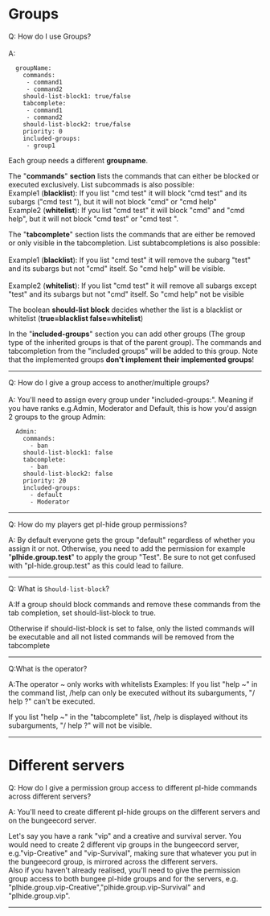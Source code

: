 # Groups
Q: How do I use Groups?<br/><br/>
A:
``` 
  groupName:
    commands:
     - command1
     - command2
    should-list-block1: true/false
    tabcomplete:
     - command1
     - command2
    should-list-block2: true/false
    priority: 0
    included-groups:
     - group1
```

Each group needs a different **groupname**.

The "**commands**" **section** lists the commands that can either be blocked or executed exclusively. List subcommads is also possible:<br/>
Example1 (**blacklist**): If you list "cmd test" it will block "cmd test" and its subargs ("cmd test <args>"), but it will not block "cmd" or "cmd help"<br/>
Example2 (**whitelist**): If you list "cmd test" it will block "cmd" and "cmd help", but it will not block "cmd test" or "cmd test <args>".


The "**tabcomplete**" section lists the commands that are either be removed or only visible in the tabcompletion. List subtabcompletions is also possible:<br/><br/>
Example1 (**blacklist**): If you list "cmd test" it will remove the subarg "test" and its subargs but not "cmd" itself. So "cmd help" will be visible.<br/><br/>
Example2 (**whitelist**): If you list "cmd test" it will remove all subargs except "test" and its subargs but not "cmd" itself. So "cmd help" not be visible


The boolean **should-list block** decides whether the list is a blacklist or whitelist (**true=blacklist false=whitelist**)

In the "**included-groups**" section you can add other groups (The group type of the inherited groups is that of the parent group).
The commands and tabcompletion from the "included groups" will be added to this group. Note that the implemented groups **don't implement their implemented groups**!​


***


Q: How do I give a group access to another/multiple groups?<br/><br/>
A: You'll need to assign every group under "included-groups:". Meaning if you have ranks e.g.Admin, Moderator and Default, this is how you'd assign 2 groups to the group Admin:
```  
  Admin:
    commands:
      - ban
    should-list-block1: false
    tabcomplete:
      - ban
    should-list-block2: false
    priority: 20
    included-groups:
      - default
      - Moderator
```

***

Q: How do my players get pl-hide group permissions?


A: By default everyone gets the group "default" regardless of whether you assign it or not. Otherwise, you need to add the permission for example "**plhide.group.test**" to apply the group "Test". Be sure to not get confused with "pl-hide.group.test" as this could lead to failure.

***

Q: What is ```Should-list-block```?

A:If a group should block commands and remove these commands from the tab completion, set should-list-block to true.

Otherwise if should-list-block is set to false, only the listed commands will be executable and all not listed commands will be removed from the tabcomplete

***

Q:What is the operator?

A:The operator ~ only works with whitelists
Examples:
If you list "help ~" in the command list, /help can only be executed without its subarguments, "/ help ?" can't be executed.

If you list "help ~" in the "tabcomplete" list, /help is displayed without its subarguments, "/ help ?" will not be visible.

***

# Different servers
Q: How do I give a permission group access to different pl-hide commands across different servers?

A: You'll need to create different pl-hide groups on the different servers and on the bungeecord server.

Let's say you have a rank "vip" and a creative and survival server. You would need to create 2 different vip groups in the bungeecord server, e.g."vip-Creative" and "vip-Survival", making sure that whatever you put in the bungeecord group, is mirrored across the different servers.<br/>Also if you haven't already realised, you'll need to give the permission group access to both bungee pl-hide groups and for the servers, e.g. "plhide.group.vip-Creative","plhide.group.vip-Survival" and "plhide.group.vip".

***